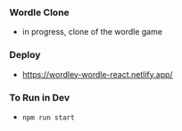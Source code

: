 ### Wordle Clone

- in progress, clone of the wordle game

### Deploy

- https://wordley-wordle-react.netlify.app/

### To Run in Dev

- `npm run start`
